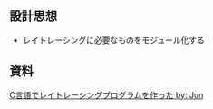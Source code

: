 

## 設計思想
- レイトレーシングに必要なものをモジュール化する


## 資料
[C言語でレイトレーシングプログラムを作った by: Jun](https://jun-networks.hatenablog.com/entry/2021/04/02/043216)